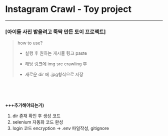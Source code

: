 # Instagram Crawl - Toy project

------------------


### [아이돌 사진 받을려고 뚝딱 만든 토이 프로젝트]



>  how to use?
> 
>- 실행 후 원하는 게시물 링크 paste
>
>- 해당 링크에 img src crawling 후
> 
>- 새로운 dir 에 .jpg형식으로 저장


<br>
<br>
<br>

**+++추가해야되는거)**

1. dir 존재 확인 후 생성 코드
2. selenium 자동화 코드 완성
3. login 코드 encryption -> .env 파일작성, gitignore



